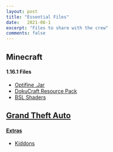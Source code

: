 ```yaml
---
layout: post
title: "Essential Files"
date:   2021-06-1
excerpt: "Files to share with the crew"
comments: false
---
```


## Minecraft

#### 1.16.1 Files
- <a href="http://dostresamigoz.club/assets/OptiFine_1.16.1_HD_U_G2.jar"> Optifine .Jar
- <a href="http://dostresamigoz.club/assets/1.16-Dokucraft-TSC-Light.zip"> DokuCraft Resource Pack
- <a href="http://dostresamigoz.club/assets/BSL_v8.0.01.zip"> BSL Shaders

## Grand Theft Auto
#### Extras
- <a href="http://dostresamigoz.club/assets/GTA.zip">Kiddons</a>
